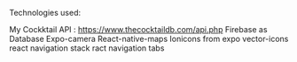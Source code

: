Technologies used:

My Cockktail API : https://www.thecocktaildb.com/api.php
Firebase as Database 
Expo-camera
React-native-maps
Ionicons from expo vector-icons
react navigation stack
ract navigation tabs 
